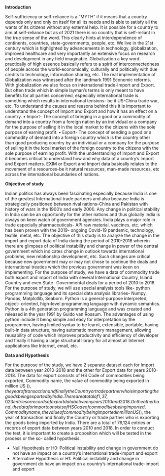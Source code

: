 **Introduction**

Self-sufficiency or self-reliance is a “MYTH” if it means that a country depends only and only on itself for all its needs and is able to satisfy all the wants of its citizens without any external help. It is possible for a country to aim at self-reliance but as of 2021 there is no country that is self-reliant in the true sense of the word. This clearly hints at interdependence of continents, countries, state-governments, people, etc. We live in the 21st century which is highlighted by advancements in technology, globalization, improved healthcare and very importantly an extensive focus on research and development in any field imaginable. 
Globalization a key word practically of high essence basically refers to a spirit of interconnectedness of people across the world-economically, culturally and politically with due credits to technology, information sharing, etc. The real implementation of Globalization was witnessed after the landmark 1991 Economic reforms. With globalization we also focus on international trade-Import and Export. But often trade which in simple layman’s terms is only meant to have benefits for all parties concerned, especially international trade is something which results in international tensions- be it US-China trade war, etc. To understand the causes and reasons behind this it is important to understand the concept of Import and Export and how it has an effect on a country.
•	Import- The concept of bringing in a good or a commodity of demand into a country from a foreign nation by an individual or a company for the purpose of selling it in the local market to the citizens with the sole purpose of earning profit.
•	Export- The concept of sending a good or a commodity of demand into a foreign country which is the country other than good producing country by an individual or a company for the purpose of selling it in the local market of the foreign country to the citizens with the sole purpose of earning profit.
With the understanding of Import and Export it becomes critical to understand how and why data of a country’s Import and Export matters. EXIM or Export and Import data basically relates to the movement of a resources-be it natural resources, man-made resources, etc across the international boundaries of nations. 

**Objective of study**

Indian politics has always been fascinating especially because India is one of the greatest International trade partners and also because India is strategically positioned between rival nations-China and Pakistan with history of wars in the 1900’s and early 2000. Any change in political stability in India can be an opportunity for the other nations and thus globally India is always on keen watch of government agencies. India plays a major role in trade especially pharmaceuticals- API raw material, vaccines, etc. which has been proven with the 2019- ongoing Covid-19 pandemic, technology, textile, metal, etc.
 The objective of this study is to analyze the change in the import and export data of India during the period of 2010-2018 wherein there are glimpses of political instability and change in power of the central government which indicates change in outlook towards international problems, new relationship development, etc. Such changes are critical because new government may or may not chose to continue the deals and international treaties which the previous government was keen on implementing. 
For the purpose of study, we have a data of commodity trade both export and import of India with several International Country, Island Country and even State- Governmental deals for a period of 2010 to 2018. For the purpose of study, we will use special analysis tools like- python programming language and its special data analysis libraries- Numpy, Pandas, Matplotlib, Seaborn. 
Python is a general-purpose interpreted, object- oriented, high-level programming language with dynamic semantics. Python is a 4th generation programming language and was created and released in the year 1991 by Guido van Rossum. The advantages of using python include it being simple and easy for interpretation by the programmer, having limited syntax to be learnt, extensible, portable, having built-in data structure, having automatic memory management, allowing reusability of code which improves productivity and efficiency of developer and finally it having a large structural library for all almost all Internet applications like Internet, email, etc. 

**Data and Hypothesis**

For the purpose of the study, we have 2 separate dataset each for Import data between year 2010-2018 and the other for Export data for years 2010-2018. The data for export consists of HS Code of commodities being exported, Commodity name, the value of commodity being exported in million US ($), the year of transaction and finally the Country or trade partner who is importing the goods being exported by India. There are a total of 1,37,023 entries or records of export data between years 2010 and 2018. On the other hand, the data for import consists of HS Code of commodities being imported, Commodity name, the value of commodity being imported in million US ($), the year of transaction and finally the Country or trade partner who is exporting the goods being imported by India. There are a total of 76,124 entries or records of export data between years 2010 and 2018. In order to conduct the test, it is important to create a proposition which will be tested in the process or the so- called hypothesis. 

- Null Hypothesis or H0:	Political instability and change in government do not have an impact on a country’s international trade-import and export
- Alternative Hypothesis or H1:	Political instability and change in government do have an impact on a country’s international trade-import and export

